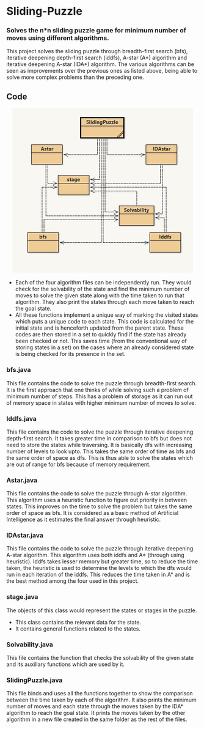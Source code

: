 # Sliding-Puzzle
### Solves the n*n sliding puzzle game for minimum number of moves using different algorithms.

This project solves the sliding puzzle through breadth-first search (bfs), iterative deepening depth-first search (iddfs), A-star (A*) algorithm and iterative deepening A-star (IDA*) algorithm. The various algorithms can be seen as improvements over the previous ones as listed above, being able to solve more complex problems than the preceding one.

## Code
<p align="center">
  <img src="https://github.com/Riope/Sliding-Puzzle/blob/main/visualization.jpg?raw=true">
</p>

* Each of the four algorithm files can be independently run. They would check for the solvability of the state and find the minimum number of moves to solve the given state along with the time taken to run that algorithm. They also print the states through each move taken to reach the goal state.
* All these functions implement a unique way of marking the visited states which puts a unique code to each state. This code is calculated for the initial state and is henceforth updated from the parent state. These codes are then stored in a set to quickly find if the state has already been checked or not. This saves time (from the conventional way of storing states in a set) on the cases where an already considered state is being checked for its presence in the set.

### bfs.java
This file contains the code to solve the puzzle through breadth-first search. It is the first approach that one thinks of while solving such a problem of minimum number of steps. This has a problem of storage as it can run out of memory space in states with higher minimum number of moves to solve.

### Iddfs.java
This file contains the code to solve the puzzle through iterative deepening depth-first search. It takes greater time in comparison to bfs but does not need to store the states while traversing. It is basically dfs with increasing number of levels to look upto. This takes the same order of time as bfs and the same order of space as dfs. This is thus able to solve the states which are out of range for bfs because of memory requirement.

### Astar.java
This file contains the code to solve the puzzle through A-star algorithm. This algorithm uses a heuristic function to figure out priority in between states. This improves on the time to solve the problem but takes the same order of space as bfs. It is considered as a basic method of Artificial Intelligence as it estimates the final answer through heuristic.

### IDAstar.java
This file contains the code to solve the puzzle through iterative deepening A-star algorithm. This algorithm uses both iddfs and A* (through using heuristic). Iddfs takes lesser memory but greater time, so to reduce the time taken, the heuristic is used to determine the levels to which the dfs would run in each iteration of the iddfs. This reduces the time taken in A* and is the best method among the four used in this project.

### stage.java
The objects of this class would represent the states or stages in the puzzle.
  * This class contains the relevant data for the state.
  * It contains general functions related to the states.

### Solvability.java
This file contains the function that checks the solvability of the given state and its auxillary functions which are used by it.

### SlidingPuzzle.java
This file binds and uses all the functions together to show the comparison between the time taken by each of the algorithm. It also prints the minimum number of moves and each state through the moves taken by the IDA* algorithm to reach the goal state. It prints the moves taken by the other algorithm in a new file created in the same folder as the rest of the files.
